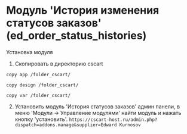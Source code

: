 # Модуль 'История изменения статусов заказов' (ed_order_status_histories) 

Установка модуля
1. Скопировать в директорию cscart

```copy app /folder_cscart/```

```copy design /folder_cscart/```

```copy var /folder_cscart/```

2. Установить модуль 'История статусов заказов' админ панели, в меню 'Модули -> Управление модулями' найти модуль и нажать кнопку 'установить'.
```https://cscart-host.ru/admin.php?dispatch=addons.manage&supplier=Edward Kurnosov```

